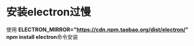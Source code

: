 # 安装electron过慢
使用 **ELECTRON_MIRROR="https://cdn.npm.taobao.org/dist/electron/" npm install electron**命令安装
